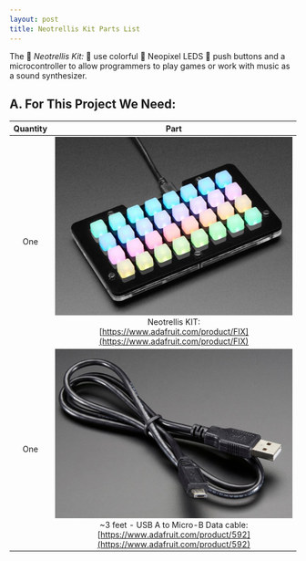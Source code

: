 ```yaml
---
layout: post
title: Neotrellis Kit Parts List
---
```



The :rotating_light: *Neotrellis Kit:* :rotating_light: use colorful :traffic_light: Neopixel LEDS :traffic_light: push buttons and a microcontroller to allow programmers to play games or work with music as a sound synthesizer.


## A. For This Project We Need:


| Quantity | Part |
| :-: | :-: |
| One | ![Neotrellis](/assets/images/parts/neotrellis.jpg) <br> Neotrellis KIT: <br> [https://www.adafruit.com/product/FIX](https://www.adafruit.com/product/FIX) |
| One | ![USB cable](/assets/images/parts/usb.png) <br> ~3 feet - USB A to Micro-B Data cable: <br> [https://www.adafruit.com/product/592](https://www.adafruit.com/product/592) |
